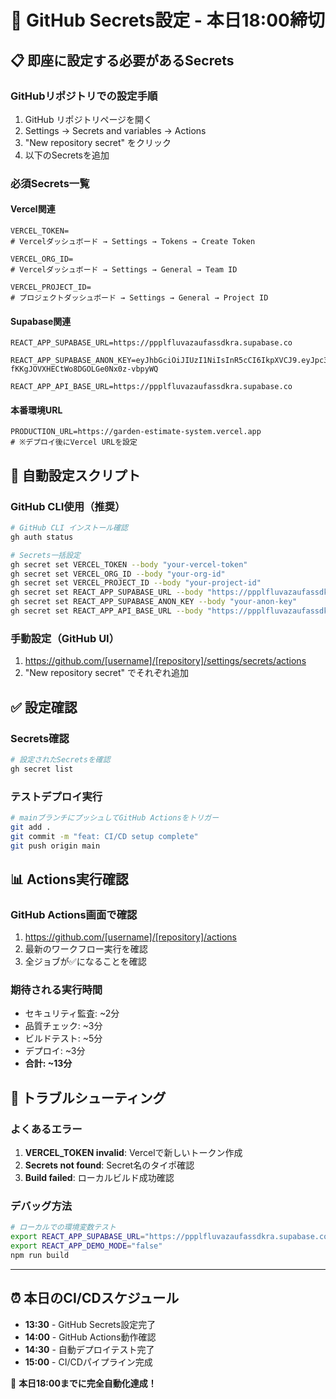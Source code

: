 # 🔐 GitHub Secrets設定 - 本日18:00締切

## 📋 即座に設定する必要があるSecrets

### GitHubリポジトリでの設定手順
1. GitHub リポジトリページを開く
2. Settings → Secrets and variables → Actions
3. "New repository secret" をクリック
4. 以下のSecretsを追加

### 必須Secrets一覧

#### Vercel関連
```
VERCEL_TOKEN=
# Vercelダッシュボード → Settings → Tokens → Create Token

VERCEL_ORG_ID=
# Vercelダッシュボード → Settings → General → Team ID

VERCEL_PROJECT_ID=
# プロジェクトダッシュボード → Settings → General → Project ID
```

#### Supabase関連
```
REACT_APP_SUPABASE_URL=https://ppplfluvazaufassdkra.supabase.co

REACT_APP_SUPABASE_ANON_KEY=eyJhbGciOiJIUzI1NiIsInR5cCI6IkpXVCJ9.eyJpc3MiOiJzdXBhYmFzZSIsInJlZiI6InBwcGxmbHV2YXphdWZhc3Nka3JhIiwicm9sZSI6ImFub24iLCJpYXQiOjE3MTk5NjczOTYsImV4cCI6MjAzNTU0MzM5Nn0.IWHrTSjfE-fKKgJOVXHECtWo8DGOLGe0Nx0z-vbpyWQ

REACT_APP_API_BASE_URL=https://ppplfluvazaufassdkra.supabase.co
```

#### 本番環境URL
```
PRODUCTION_URL=https://garden-estimate-system.vercel.app
# ※デプロイ後にVercel URLを設定
```

## 🚀 自動設定スクリプト

### GitHub CLI使用（推奨）
```bash
# GitHub CLI インストール確認
gh auth status

# Secrets一括設定
gh secret set VERCEL_TOKEN --body "your-vercel-token"
gh secret set VERCEL_ORG_ID --body "your-org-id"
gh secret set VERCEL_PROJECT_ID --body "your-project-id"
gh secret set REACT_APP_SUPABASE_URL --body "https://ppplfluvazaufassdkra.supabase.co"
gh secret set REACT_APP_SUPABASE_ANON_KEY --body "your-anon-key"
gh secret set REACT_APP_API_BASE_URL --body "https://ppplfluvazaufassdkra.supabase.co"
```

### 手動設定（GitHub UI）
1. https://github.com/[username]/[repository]/settings/secrets/actions
2. "New repository secret" でそれぞれ追加

## ✅ 設定確認

### Secrets確認
```bash
# 設定されたSecretsを確認
gh secret list
```

### テストデプロイ実行
```bash
# mainブランチにプッシュしてGitHub Actionsをトリガー
git add .
git commit -m "feat: CI/CD setup complete"
git push origin main
```

## 📊 Actions実行確認

### GitHub Actions画面で確認
1. https://github.com/[username]/[repository]/actions
2. 最新のワークフロー実行を確認
3. 全ジョブが✅になることを確認

### 期待される実行時間
- セキュリティ監査: ~2分
- 品質チェック: ~3分  
- ビルドテスト: ~5分
- デプロイ: ~3分
- **合計: ~13分**

## 🚨 トラブルシューティング

### よくあるエラー
1. **VERCEL_TOKEN invalid**: Vercelで新しいトークン作成
2. **Secrets not found**: Secret名のタイポ確認
3. **Build failed**: ローカルビルド成功確認

### デバッグ方法
```bash
# ローカルでの環境変数テスト
export REACT_APP_SUPABASE_URL="https://ppplfluvazaufassdkra.supabase.co"
export REACT_APP_DEMO_MODE="false"
npm run build
```

---

## ⏰ 本日のCI/CDスケジュール

- **13:30** - GitHub Secrets設定完了
- **14:00** - GitHub Actions動作確認
- **14:30** - 自動デプロイテスト完了
- **15:00** - CI/CDパイプライン完成

🔄 **本日18:00までに完全自動化達成！**